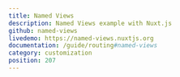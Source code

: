 ```yaml
---
title: Named Views
description: Named Views example with Nuxt.js
github: named-views
livedemo: https://named-views.nuxtjs.org
documentation: /guide/routing#named-views
category: customization
position: 207
---
```

